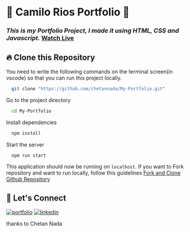 # 🙏 Camilo Rios Portfolio 🙏
### _This is my Portfolio Project, I made it using HTML, CSS and Javascript._ [Watch Live](https://camilototus.github.io/My-Portfolio/)


## 🔥 Clone this Repository
You need to write the following commands on the terminal screen(in vscode) so that you can run this project locally.

```bash
  git clone "https://github.com/chetannada/My-Portfolio.git"
```
Go to the project directory

```bash
  cd My-Portfolio
```
Install dependencies
```bash
  npm install
```
Start the server
```bash
  npm run start
```

This application should now be running on `localhost`. If you want to Fork repository and want to run locally, follow this guidelines [Fork and Clone Github Repository](https://docs.github.com/en/get-started/quickstart/fork-a-repo)


<!-- ## Related

Here are some related projects

[Portfolio Project using React SASS](https://github.com/chetannada/React-SASS-Portfolio) -->


## 🔗 Let's Connect
[![portfolio](https://img.shields.io/badge/my_portfolio-000?style=for-the-badge&logo=ko-fi&logoColor=white)](https://camilototus.github.io/My-Portfolio/)
[![linkedin](https://img.shields.io/badge/linkedin-0A66C2?style=for-the-badge&logo=linkedin&logoColor=white)](https://www.linkedin.com/in/camilo-totus/)
<!-- [![twitter](https://img.shields.io/badge/twitter-1DA1F2?style=for-the-badge&logo=twitter&logoColor=white)](https://twitter.com/chetannada) -->

thanks to Chetan Nada
